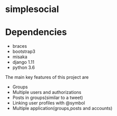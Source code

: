 # simplesocial

# Dependencies
- braces
- bootstrap3
- misaka
- django 1.11
- python 3.6

The main key features of this project are
- Groups
- Multiple users and authorizations
- Posts in groups(similar to a tweet)
- Linking user profiles with @symbol
- Multiple application(groups,posts and accounts)
